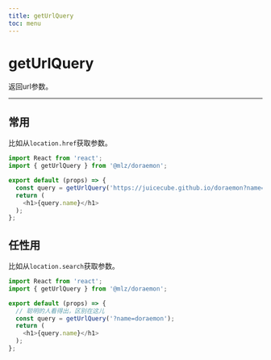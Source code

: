 ```yaml
---
title: getUrlQuery
toc: menu
---
```


# getUrlQuery
返回url参数。
***
## 常用
比如从`location.href`获取参数。
```typescript
import React from 'react';
import { getUrlQuery } from '@mlz/doraemon';

export default (props) => {
  const query = getUrlQuery('https://juicecube.github.io/doraemon?name=doraemon');
  return (
    <h1>{query.name}</h1>
  );
};
```

## 任性用
比如从`location.search`获取参数。
```typescript
import React from 'react';
import { getUrlQuery } from '@mlz/doraemon';

export default (props) => {
  // 聪明的人看得出，区别在这儿
  const query = getUrlQuery('?name=doraemon');
  return (
    <h1>{query.name}</h1>
  );
};
```
